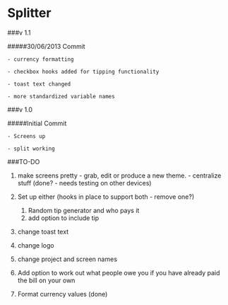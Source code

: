 Splitter
========


###v 1.1

#####30/06/2013 Commit


    - currency formatting
    
    - checkbox hooks added for tipping functionality
    
    - toast text changed
    
    - more standardized variable names
    

###v 1.0

#####Initial Commit

    - Screens up
    
    - split working
  
  
###TO-DO

  1. make screens pretty
    - grab, edit or produce a new theme.
    - centralize stuff (done? - needs testing on other devices)
  

  2. Set up either (hooks in place to support both - remove one?)
      1. Random tip generator and who pays it 
      2. add option to include tip
  3. change toast text
  4. change logo
  5. change project and screen names
  6. Add option to work out what people owe you if you have already paid the bill on your own
  7. Format currency values (done)
